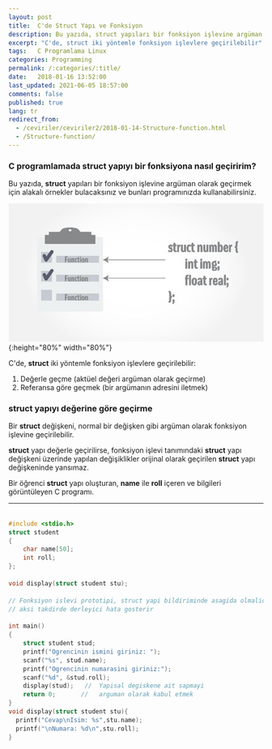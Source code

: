 ```yaml
---
layout: post
title:  C'de Struct Yapı ve Fonksiyon
description: Bu yazıda, struct yapıları bir fonksiyon işlevine argüman olarak geçirmek için alakalı örnekler bulacaksınız ve bunları programınızda kullanabilirsiniz.
excerpt: "C'de, struct iki yöntemle fonksiyon işlevlere geçirilebilir"
tags:   C Programlama Linux
categories: Programming
permalink: /:categories/:title/
date:   2018-01-16 13:52:00
last_updated: 2021-06-05 18:57:00
comments: false
published: true
lang: tr
redirect_from:
  - /ceviriler/ceviriler2/2018-01-14-Structure-function.html
  - /Structure-function/
---
```



### C programlamada struct yapıyı bir fonksiyona nasıl geçiririm?

Bu yazıda, **struct** yapıları bir fonksiyon işlevine argüman olarak geçirmek için alakalı örnekler bulacaksınız ve bunları programınızda kullanabilirsiniz.

![Struct](/images/c-structure-functions.jpg "C'de struct ve fonksiyon işlevi"){:height="80%" width="80%"}

C'de, **struct** iki yöntemle fonksiyon işlevlere geçirilebilir:

1. Değerle geçme (aktüel değeri argüman olarak geçirme)
2. Referansa göre geçmek (bir argümanın adresini iletmek)

### struct yapıyı değerine göre geçirme

Bir **struct** değişkeni, normal bir değişken gibi argüman olarak fonksiyon işlevine geçirilebilir.

**struct** yapı değerle geçirilirse, fonksiyon işlevi tanımındaki **struct** yapı değişkeni üzerinde yapılan değişiklikler orijinal olarak geçirilen **struct** yapı değişkeninde yansımaz.

Bir öğrenci **struct** yapı oluşturan, **name** ile **roll** içeren ve bilgileri görüntüleyen C programı.



***

~~~c

#include <stdio.h>
struct student
{
    char name[50];
    int roll;
};

void display(struct student stu);

// Fonksiyon islevi prototipi, struct yapi bildiriminde asagida olmalidir 
// aksi takdirde derleyici hata gosterir

int main()
{
    struct student stud;
    printf("Ogrencinin ismini giriniz: ");
    scanf("%s", stud.name);
    printf("Ogrencinin numarasini giriniz:");
    scanf("%d", &stud.roll);
    display(stud);   //  Yapisal degiskene ait sapmayi
    return 0;       //   arguman olarak kabul etmek
}
void display(struct student stu){
  printf("Cevap\nIsim: %s",stu.name);
  printf("\nNumara: %d\n",stu.roll);
}
~~~


<script src="//onlinegdb.com/embed/js/9MsV6XHiu?theme=dark"></script>
